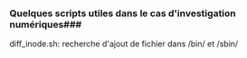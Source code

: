 ### Quelques scripts utiles dans le cas d'investigation numériques###

diff_inode.sh: recherche d'ajout de fichier dans /bin/ et /sbin/

